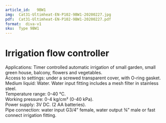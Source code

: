 ```yaml
---
article_id:   9BW1
img:  Cat31-Ultimheat-EN-P102-9BW1-20200227.jpg
pdf:  Cat31-Ultimheat-EN-P102-9BW1-20200227.pdf
format:  diva-v1
sku:  Type 9BW1
---
```

# Irrigation flow controller

Applications: Timer controlled automatic irrigation of small garden, small green 
house, balcony, flowers and vegetables.  
Access to settings: under a screwed transparent cover, with O-ring gasket.  
Medium liquid: Water. Water input fitting includes a mesh filter in stainless steel.  
Temperature range: 0-40 °C.  
Working pressure: 0-4 kg/cm² (0-40 kPa).  
Power supply: 3V DC. (2 AA batteries).  
Pipe connection: water input G3/4” female, water output ¾” male or 
fast connect irrigation fitting.  

